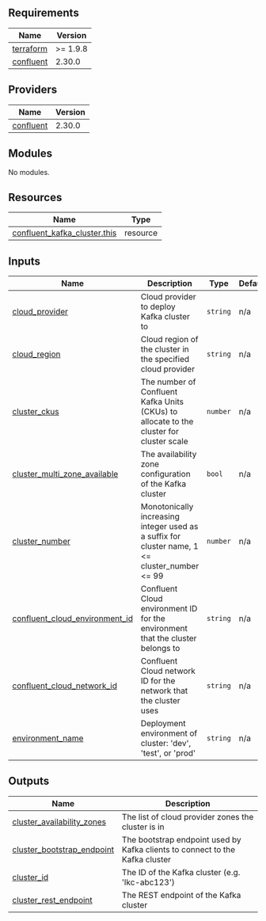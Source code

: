 <!-- BEGIN_TF_DOCS -->
## Requirements

| Name | Version |
|------|---------|
| <a name="requirement_terraform"></a> [terraform](#requirement\_terraform) | >= 1.9.8 |
| <a name="requirement_confluent"></a> [confluent](#requirement\_confluent) | 2.30.0 |

## Providers

| Name | Version |
|------|---------|
| <a name="provider_confluent"></a> [confluent](#provider\_confluent) | 2.30.0 |

## Modules

No modules.

## Resources

| Name | Type |
|------|------|
| [confluent_kafka_cluster.this](https://registry.terraform.io/providers/confluentinc/confluent/2.30.0/docs/resources/kafka_cluster) | resource |

## Inputs

| Name | Description | Type | Default | Required |
|------|-------------|------|---------|:--------:|
| <a name="input_cloud_provider"></a> [cloud\_provider](#input\_cloud\_provider) | Cloud provider to deploy Kafka cluster to | `string` | n/a | yes |
| <a name="input_cloud_region"></a> [cloud\_region](#input\_cloud\_region) | Cloud region of the cluster in the specified cloud provider | `string` | n/a | yes |
| <a name="input_cluster_ckus"></a> [cluster\_ckus](#input\_cluster\_ckus) | The number of Confluent Kafka Units (CKUs) to allocate to the cluster for cluster scale | `number` | n/a | yes |
| <a name="input_cluster_multi_zone_available"></a> [cluster\_multi\_zone\_available](#input\_cluster\_multi\_zone\_available) | The availability zone configuration of the Kafka cluster | `bool` | n/a | yes |
| <a name="input_cluster_number"></a> [cluster\_number](#input\_cluster\_number) | Monotonically increasing integer used as a suffix for cluster name, 1 <= cluster\_number <= 99 | `number` | n/a | yes |
| <a name="input_confluent_cloud_environment_id"></a> [confluent\_cloud\_environment\_id](#input\_confluent\_cloud\_environment\_id) | Confluent Cloud environment ID for the environment that the cluster belongs to | `string` | n/a | yes |
| <a name="input_confluent_cloud_network_id"></a> [confluent\_cloud\_network\_id](#input\_confluent\_cloud\_network\_id) | Confluent Cloud network ID for the network that the cluster uses | `string` | n/a | yes |
| <a name="input_environment_name"></a> [environment\_name](#input\_environment\_name) | Deployment environment of cluster: 'dev', 'test', or 'prod' | `string` | n/a | yes |

## Outputs

| Name | Description |
|------|-------------|
| <a name="output_cluster_availability_zones"></a> [cluster\_availability\_zones](#output\_cluster\_availability\_zones) | The list of cloud provider zones the cluster is in |
| <a name="output_cluster_bootstrap_endpoint"></a> [cluster\_bootstrap\_endpoint](#output\_cluster\_bootstrap\_endpoint) | The bootstrap endpoint used by Kafka clients to connect to the Kafka cluster |
| <a name="output_cluster_id"></a> [cluster\_id](#output\_cluster\_id) | The ID of the Kafka cluster (e.g. 'lkc-abc123') |
| <a name="output_cluster_rest_endpoint"></a> [cluster\_rest\_endpoint](#output\_cluster\_rest\_endpoint) | The REST endpoint of the Kafka cluster |
<!-- END_TF_DOCS -->